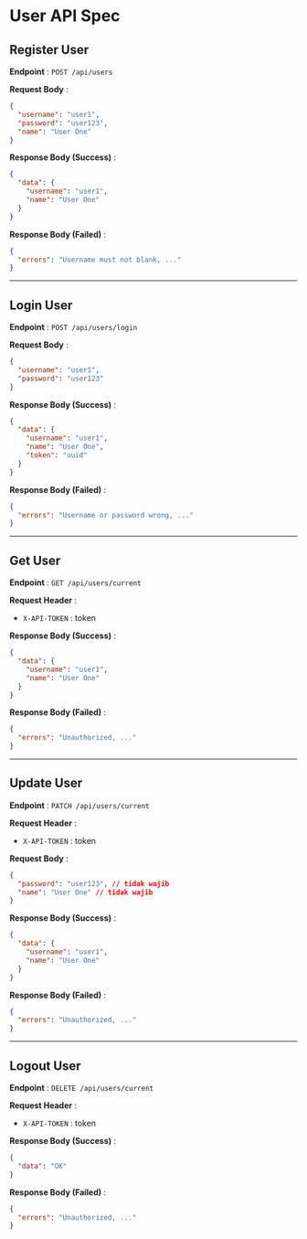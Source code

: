 # User API Spec

## Register User

**Endpoint** : `POST /api/users`

**Request Body** :

```json
{
  "username": "user1",
  "password": "user123",
  "name": "User One"
}
```

**Response Body (Success)** :

```json
{
  "data": {
    "username": "user1",
    "name": "User One"
  }
}
```

**Response Body (Failed)** :

```json
{
  "errors": "Username must not blank, ..."
}
```

---

## Login User

**Endpoint** : `POST /api/users/login`

**Request Body** :

```json
{
  "username": "user1",
  "password": "user123"
}
```

**Response Body (Success)** :

```json
{
  "data": {
    "username": "user1",
    "name": "User One",
    "token": "uuid"
  }
}
```

**Response Body (Failed)** :

```json
{
  "errors": "Username or password wrong, ..."
}
```

---

## Get User

**Endpoint** : `GET /api/users/current`

**Request Header** :

- `X-API-TOKEN` : token

**Response Body (Success)** :

```json
{
  "data": {
    "username": "user1",
    "name": "User One"
  }
}
```

**Response Body (Failed)** :

```json
{
  "errors": "Unauthorized, ..."
}
```

---

## Update User

**Endpoint** : `PATCH /api/users/current`

**Request Header** :

- `X-API-TOKEN` : token

**Request Body** :

```json
{
  "password": "user123", // tidak wajib
  "name": "User One" // tidak wajib
}
```

**Response Body (Success)** :

```json
{
  "data": {
    "username": "user1",
    "name": "User One"
  }
}
```

**Response Body (Failed)** :

```json
{
  "errors": "Unauthorized, ..."
}
```

---

## Logout User

**Endpoint** : `DELETE /api/users/current`

**Request Header** :

- `X-API-TOKEN` : token

**Response Body (Success)** :

```json
{
  "data": "OK"
}
```

**Response Body (Failed)** :

```json
{
  "errors": "Unauthorized, ..."
}
```
